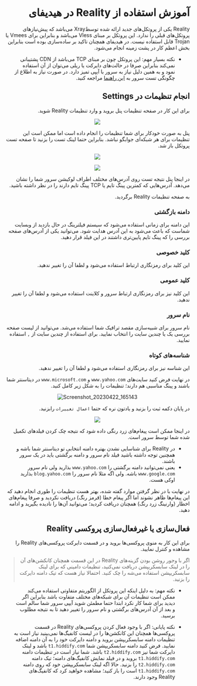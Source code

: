 

<div dir="rtl">

# آموزش استفاده از Reality در هیدیفای

Reality یکی از پروتکل‌های جدید ارائه شده توسطXray می‌باشد که پیش‌نیازهای پروتکل‌های قبلی را ندارد. این پروتکل بر مبنای Vless می‌باشد و بنابراین برای Vmees یا Trojan قابل استفاده نیست. در هیدیفای همچنان تاکید بر ساده‌سازی بوده است بنابراین بخش اعظم کار در پشت زمینه انجام می‌شود.


* نکته بسیار مهم:
این پروتکل چون بر مبنای TCP  می‌باشد از CDN پشتیبانی نمی‌کند بنابراین صرفا در حالت‌های دایرکت یا ریلی می‌توان از آن استفاده نمود و به همین دلیل نیاز به سرور با آیپی تمیز دارد.
در صورت نیاز به اطلاع از چگونگی تست سرور به [این راهنما](https://github.com/hiddify/hiddify-config/wiki/%D9%86%D8%AD%D9%88%D9%87-%D8%A7%D8%B7%D9%85%DB%8C%D9%86%D8%A7%D9%86-%D8%A7%D8%B2-%D8%AA%D9%85%DB%8C%D8%B2-%D8%A8%D9%88%D8%AF%D9%86-%D8%A2%DB%8C%D9%BE%DB%8C-%DB%8C%D8%A7-%D8%AF%D8%A7%D9%85%D9%86%D9%87-%D8%B3%D8%B1%D9%88%D8%B1) مراجعه کنید.


## انجام تنظیمات در Settings

برای این کار در صفحه تنظیمات پنل بروید و وارد تنظیمات Reality شوید.

</div>

<div align=center>

![](https://user-images.githubusercontent.com/125398461/233787047-8aa206dd-9f80-4d01-bbe9-5794f0fd7c13.png)

</div>

<div dir="rtl">

پنل به صورت خودکار برای شما تنظیمات را انجام داده است اما ممکن است این تنظیمات برای هر شبکه‌ای جوابگو نباشد. بنابراین حتما لینک تست را بزنید تا صفحه تست پروتکل باز شد.
</div>

<div align=center>

![](https://user-images.githubusercontent.com/125398461/233787166-e46282b2-691f-4ba0-a7c7-e424356e0b3b.png)


![](https://user-images.githubusercontent.com/125398461/233787191-cd855014-0ab2-4872-bce2-05d1ae705082.png)

</div>

<div dir=rtl>

در اینجا پنل نتیجه تست روی آدرس‌های مختلف اطراف لوکیشن سرور شما را نشان می‌دهد. آدرس‌هایی که کمترین پینگ تایم یا TCP پینگ تایم دارند را در نظر داشته باشید.

به صفحه تنظیمات Reality برگردید.


### ‌‌‌دامنه بازگشتی 

این دامنه برای زمانی استفاده می‌شود که سیستم فیلترینگ در حال بازدید از وبسایت شماست که باعث می‌شود به این آدرس هدایت شود. می‌توانید یکی از آدرس‌های صفحه بررسی را که پینگ تایم پایین‌تری داشتند در این فیلد قرار دهید.

### ‌‌‌‌کلید خصوصی

این کلید برای رمزنگاری ارتباط استفاده می‌شود و لطفا آن را تغییر ندهید.

### کلید عمومی
این کلید نیز برای رمزنگاری ارتباط سرور و کلاینت استفاده می‌شود و لطفا آن را تغییر ندهید.

### نام سرور 
نام سرور برای شبیه‌سازی مقصد ترافیک شما استفاده می‌شد. می‌توانید از لیست صفحه بررسی یک یا چندین سایت را انتخاب نمایید. 
برای استفاده از چندین سایت از `,` استفاده نمایید.

### شناسه‌های کوتاه
این شناسه نیز برای رمزنگاری استفاده می‌شود و لطفا آن را تغییر ندهید.

در نهایت فرض کنید سایت‌های `www.yahoo.com` و `www.microsoft.com` در دیتاسنتر شما باشند و پینگ مناسبی هم دارند؛ تنظیمات را به شکل زیر کامل کنید.
</div>

<div align=center>

![Screenshot_20230422_165143](https://user-images.githubusercontent.com/125398461/233787860-e6644f37-79e6-4303-a5bc-cba629eb3849.png)

</div>

<div dir=rtl>

در پایان دکمه ثبت را بزنید و یادتون نره که حتما `اعمال تغییرات` رابزنید.

</div>

<div align=center>

![](https://user-images.githubusercontent.com/125398461/233788561-7f621ac3-b311-4a1e-a9da-faf3030a2f8b.png)

</div>

<div dir=rtl>

در اینجا ممکن است پیغام‌های زرد رنگی داده شود که نتیجه چک  کردن فیلدهای تکمیل شده شما توسط سرور است. 

* در Reality برای شناسایی نشدن بهتره دامنه انتخابی تو دیتاسنتر شما باشه و همچنین توجه داشته باشید فیلد نام سرور و دامنه برگشتی باید در یک سرور باشند.
* یعنی نمی‌توانید دامنه برگشتی را `www.yahoo.com` بذارید ولی نام سرور `www.google.com` باشه. ولی اگه مثلا نام سرور را `blog.yahoo.com` بذارید اوکی هست.


در نهایت با در نظر گرفتن موارد گفته شده، بهتر هست تنظیمات را طوری انجام دهید که این پیغام‌ها ظاهر نشوند اما اگر پیغام خطا (قرمز رنگ) دریافت نکردید و صرفا پیغام‌های اخطار (وارنینگ زرد رنگ) همچنان دریافت کردید؛ می‌توانید آن‌ها را نادیده بگیرید و ادامه دهید.


## فعال‌سازی یا غیر‌فعال‌سازی پروکسی Reality 


برای این کار به منوی پروکسی‌ها بروید و در قسمت دایرکت پروکسی‌های Reality را مشاهده و کنترل نمایید.

> اگر با وجور روشن بودن گزینه‌های Reality در این قسمت همچنان کانکشن‌های آن را در لینک سابسکریپشن دریافت نمی‌کنید، تنظیمات دامینی که برای لینک سابسکریپشن استفاده می‌شه را چک کنید. احتمالا نیاز هست که تیک دامنه دایرکت را بزنید. 

* نکته مهم: به دلیل اینکه این پروتکل از الگوریتم متفاوتی استفاده می‌کند ممکن است تنظیمات آن برای شبکه‌های مختلف متفاوت باشد بنابراین اگر دیدید برای شما کار نکرد ابتدا حتما مطمئن شوید آیپی سرور شما سالم است و بعد از آن آدرس‌های برگشتی و نام سرور را تغییر دهید تا به نتیجه مطلوب برسید.

* نکته پایانی: اگر با وجود فعال کردن پروکسی‌های Reality در قسمت پروکسی‌ها همچنان این کانکشن‌ها را در لیست کانفیگ‌ها نمی‌بینید نیاز است به تنظیمات دامنه سابسکریپشن بروید و دامنه دایرکت خود را به آن دامنه اضافه نمایید. فرض کنید دامنه سابسکریپشن شما `t1.hiddify.com` باشد و لینک دایرکت شما نیز `t2.hiddify.com` باشد. شما نیاز است در تنظیمات دامنه `t1.hiddify.com` بروید و در فیلد نمایش کانفیگ‌های دامنه؛ تیک دامنه `t2.hiddify.com` را بزنید. حالا اگه لینک سابسکریپشن خود که روی دامنه `t1.hiddify.com` است را باز کنید؛ مشاهده خواهید کرد که کانفیگ‌های Reality وجود دارند. 

</div>